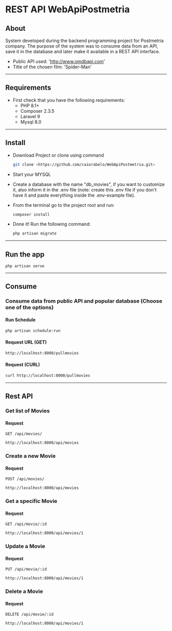 # REST API WebApiPostmetria

## About

System developed during the backend programming project for Postmetria company. The purpose of the system was to consume data from an API, save it in the database and later make it available in a REST API interface.

- Public API used: 'http://www.omdbapi.com'
- Title of the chosen film: 'Spider-Man'

-------------------------------------------------
## Requirements

* First check that you have the following requirements:
    * PHP 8.1+
    * Composer 2.3.5
    * Laravel 9
    * Mysql 8.0

-------------------------------------------------

## Install

* Download Project or clone using command
     ```bash
    git clone <https://github.com/caiorabelo/WebApiPostmetria.git>
    ```

* Start your MYSQL

* Create a database with the name "db_movies", if you want to customize it, also inform it in the .env file
(note: create this .env file if you don't have it and paste everything inside the .env-example file).

* From the terminal go to the project root and run:
     ```bash
     composer install
     ```

* Done it! Run the following command:
     ```bash
     php artisan migrate
     ```
-------------------------------------------------
## Run the app

    php artisan serve

-------------------------------------------------
## Consume

### Consume data from public API and popular database (Choose one of the options)

#### Run Schedule
```bash
php artisan schedule:run
```
#### Request URL (GET)
```bash
http://localhost:8000/pullmovies
```

#### Request (CURL)
```bash
curl http://localhost:8000/pullmovies
```

-------------------------------------------------

## Rest API

### Get list of Movies

#### Request

`GET /api/movies/`

```bash
http://localhost:8000/api/movies
```
### Create a new Movie

#### Request

`POST /api/movies/`

```bash
http://localhost:8000/api/movies
```
### Get a specific Movie

#### Request

`GET /api/movie/:id`

```bash
http://localhost:8000/api/movies/1
```
### Update a Movie

#### Request

`PUT /api/movie/:id`

```bash
http://localhost:8000/api/movies/1
```
### Delete a Movie

#### Request

`DELETE /api/movie/:id`

```bash
http://localhost:8000/api/movies/1
```